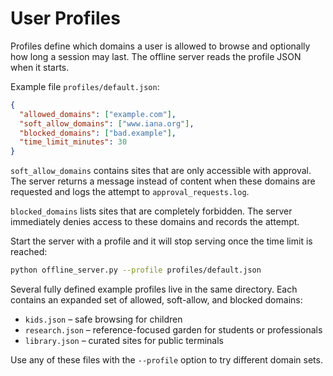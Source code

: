 # User Profiles

Profiles define which domains a user is allowed to browse and optionally how long a session may last. The offline server reads the profile JSON when it starts.

Example file `profiles/default.json`:

```json
{
  "allowed_domains": ["example.com"],
  "soft_allow_domains": ["www.iana.org"],
  "blocked_domains": ["bad.example"],
  "time_limit_minutes": 30
}
```

`soft_allow_domains` contains sites that are only accessible with approval. The server returns a message instead of content when these domains are requested and logs the attempt to `approval_requests.log`.

`blocked_domains` lists sites that are completely forbidden. The server immediately
denies access to these domains and records the attempt.

Start the server with a profile and it will stop serving once the time limit is reached:

```bash
python offline_server.py --profile profiles/default.json
```

Several fully defined example profiles live in the same directory. Each contains
an expanded set of allowed, soft-allow, and blocked domains:

- `kids.json` – safe browsing for children
- `research.json` – reference-focused garden for students or professionals
- `library.json` – curated sites for public terminals

Use any of these files with the `--profile` option to try different domain sets.
